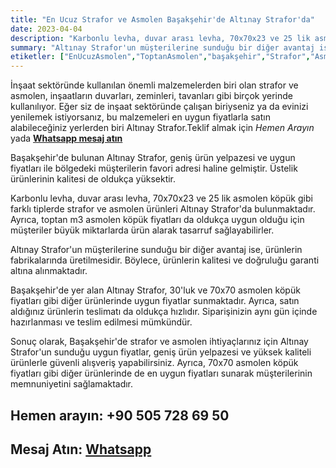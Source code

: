 ```yaml
---
title: "En Ucuz Strafor ve Asmolen Başakşehir'de Altınay Strafor'da"
date: 2023-04-04
description: "Karbonlu levha, duvar arası levha, 70x70x23 ve 25 lik asmolen köpük gibi farklı tiplerde strafor ve asmolen ürünleri Altınay Strafor'da bulunmaktadır."
summary: "Altınay Strafor'un müşterilerine sunduğu bir diğer avantaj ise, ürünlerin fabrikalarında üretilmesidir. Böylece, ürünlerin kalitesi ve doğruluğu garanti altına alınmaktadır."
etiketler: ["EnUcuzAsmolen","ToptanAsmolen","başakşehir","Strafor","Asmolen","AltınayStrafor","Strafor","asmonlen köpük","strafor köpük"]
---
```

İnşaat sektöründe kullanılan önemli malzemelerden biri olan strafor ve asmolen, inşaatların duvarları, zeminleri, tavanları gibi birçok yerinde kullanılıyor. Eğer siz de inşaat sektöründe çalışan biriyseniz ya da evinizi yenilemek istiyorsanız, bu malzemeleri en uygun fiyatlarla satın alabileceğiniz yerlerden biri Altınay Strafor.<a rel="nofollow" tel="+905057286950">Teklif almak için *Hemen Arayın*</a> yada
<a rel="nofollow" href="https://api.whatsapp.com/send?phone=905057286950">**Whatsapp mesaj atın**</a>

Başakşehir'de bulunan Altınay Strafor, geniş ürün yelpazesi ve uygun fiyatları ile bölgedeki müşterilerin favori adresi haline gelmiştir. Üstelik ürünlerinin kalitesi de oldukça yüksektir.

Karbonlu levha, duvar arası levha, 70x70x23 ve 25 lik asmolen köpük gibi farklı tiplerde strafor ve asmolen ürünleri Altınay Strafor'da bulunmaktadır. Ayrıca, toptan m3 asmolen köpük fiyatları da oldukça uygun olduğu için müşteriler büyük miktarlarda ürün alarak tasarruf sağlayabilirler.

Altınay Strafor'un müşterilerine sunduğu bir diğer avantaj ise, ürünlerin fabrikalarında üretilmesidir. Böylece, ürünlerin kalitesi ve doğruluğu garanti altına alınmaktadır.

Başakşehir'de yer alan Altınay Strafor, 30'luk ve 70x70 asmolen köpük fiyatları gibi diğer ürünlerinde uygun fiyatlar sunmaktadır. Ayrıca, satın aldığınız ürünlerin teslimatı da oldukça hızlıdır. Siparişinizin aynı gün içinde hazırlanması ve teslim edilmesi mümkündür.

Sonuç olarak, Başakşehir'de strafor ve asmolen ihtiyaçlarınız için Altınay Strafor'un sunduğu uygun fiyatlar, geniş ürün yelpazesi ve yüksek kaliteli ürünlerle güvenli alışveriş yapabilirsiniz. Ayrıca, 70x70 asmolen köpük fiyatları gibi diğer ürünlerinde de en uygun fiyatları sunarak müşterilerinin memnuniyetini sağlamaktadır.


## Hemen arayın: <a rel="nofollow" tel="+905057286950"> +90 505 728 69 50 </a>
## Mesaj Atın: <a rel="nofollow" href="https://api.whatsapp.com/send?phone=905057286950">**Whatsapp**</a>
